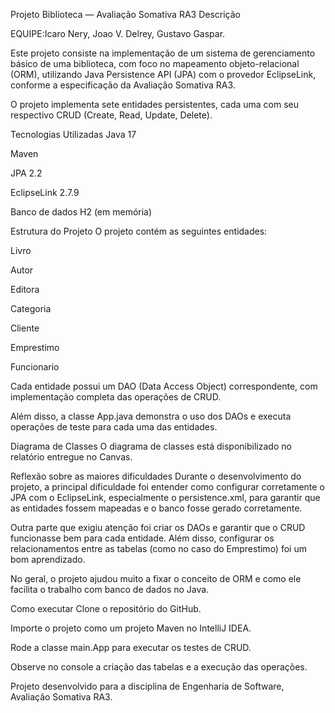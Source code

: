 Projeto Biblioteca — Avaliação Somativa RA3
Descrição

EQUIPE:Icaro Nery, Joao V. Delrey, Gustavo Gaspar.

Este projeto consiste na implementação de um sistema de gerenciamento básico de uma biblioteca, com foco no mapeamento objeto-relacional (ORM), utilizando Java Persistence API (JPA) com o provedor EclipseLink, conforme a especificação da Avaliação Somativa RA3.

O projeto implementa sete entidades persistentes, cada uma com seu respectivo CRUD (Create, Read, Update, Delete).

Tecnologias Utilizadas
Java 17

Maven

JPA 2.2

EclipseLink 2.7.9

Banco de dados H2 (em memória)

Estrutura do Projeto
O projeto contém as seguintes entidades:

Livro

Autor

Editora

Categoria

Cliente

Emprestimo

Funcionario

Cada entidade possui um DAO (Data Access Object) correspondente, com implementação completa das operações de CRUD.

Além disso, a classe App.java demonstra o uso dos DAOs e executa operações de teste para cada uma das entidades.

Diagrama de Classes
O diagrama de classes está disponibilizado no relatório entregue no Canvas.

Reflexão sobre as maiores dificuldades
Durante o desenvolvimento do projeto, a principal dificuldade foi entender como configurar corretamente o JPA com o EclipseLink, especialmente o persistence.xml, para garantir que as entidades fossem mapeadas e o banco fosse gerado corretamente.

Outra parte que exigiu atenção foi criar os DAOs e garantir que o CRUD funcionasse bem para cada entidade. Além disso, configurar os relacionamentos entre as tabelas (como no caso do Emprestimo) foi um bom aprendizado.

No geral, o projeto ajudou muito a fixar o conceito de ORM e como ele facilita o trabalho com banco de dados no Java.

Como executar
Clone o repositório do GitHub.

Importe o projeto como um projeto Maven no IntelliJ IDEA.

Rode a classe main.App para executar os testes de CRUD.

Observe no console a criação das tabelas e a execução das operações.

Projeto desenvolvido para a disciplina de Engenharia de Software, Avaliação Somativa RA3.
